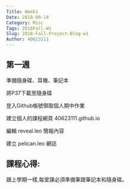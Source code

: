 ```yaml
---
Title: Week1
Date: 2018-09-14 
Category: Misc
Tags: 2018Fall-W1
Slug: 2018-Fall-Project-Blog-w1
Author: 40623111
---
```



<!-- PELICAN_END_SUMMARY -->

第一週
-----
準備隨身碟、耳機、筆記本

將P37下載至隨身碟

登入Github帳號領取個人期中作業

建立個人的課程網頁 40623111.github.io

編輯 reveal.leo 簡報內容

建立 pelican.leo 網誌


課程心得:
-----
跟上學期一樣,每堂課必須準備筆跟筆記本和隨身碟。



